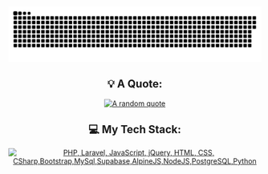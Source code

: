 <div align="center">

</div>

<div align="center">

![Contribution](https://github.com/ProgrammerDATCH/ProgrammerDATCH/blob/output/github-contribution-grid-snake-dark.svg)

## 💡 A Quote:

[![A random quote](https://quotes-github-readme.vercel.app/api?type=horizontal&theme=dark)](https://github.com/piyushsuthar/github-readme-quotes)

## 💻 My Tech Stack:

[![PHP, Laravel, JavaScript, jQuery, HTML, CSS, CSharp,Bootstrap,MySql,Supabase,AlpineJS,NodeJS,PostgreSQL,Python](https://skillicons.dev/icons?i=php,laravel,js,jquery,html,css,cs,bootstrap,mysql,supabase,alpinejs,nodejs,postgres,py)](https://skillicons.dev)


</div>
